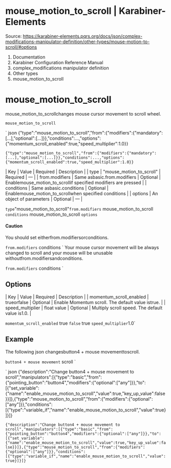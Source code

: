 # mouse_motion_to_scroll | Karabiner-Elements

Source: https://karabiner-elements.pqrs.org/docs/json/complex-modifications-manipulator-definition/other-types/mouse-motion-to-scroll/#options

1. Documentation
1. Karabiner Configuration Reference Manual
1. complex_modifications manipulator definition
1. Other types
1. mouse_motion_to_scroll

# mouse_motion_to_scroll

mouse_motion_to_scrollchanges mouse cursor movement to scroll wheel.

` mouse_motion_to_scroll `

` json
{"type":"mouse_motion_to_scroll","from":{"modifiers":{"mandatory":[...],"optional":[...]}},"conditions":...,"options":{"momentum_scroll_enabled":true,"speed_multiplier":1.0}}

`{"type":"mouse_motion_to_scroll","from":{"modifiers":{"mandatory":[...],"optional":[...]}},"conditions":...,"options":{"momentum_scroll_enabled":true,"speed_multiplier":1.0}}`

| Key | Value | Required | Description |
| type | "mouse_motion_to_scroll" | Required | — |
| from.modifiers | Same asbasic.from.modifiers | Optional | Enablemouse_motion_to_scrollif specified modifiers are pressed |
| conditions | Same asbasic.conditions | Optional | Enablemouse_motion_to_scrollwhen specified conditions |
| options | An object of parameters | Optional | — |

` type `"mouse_motion_to_scroll"` from.modifiers ` mouse_motion_to_scroll ` conditions ` mouse_motion_to_scroll ` options `
#### Caution

You should set eitherfrom.modifiersorconditions.

` from.modifiers ` conditions ` Your mouse cursor movement will be always changed to scroll and your mouse will be unusable withoutfrom.modifiersandconditions.

` from.modifiers ` conditions `
## Options


| Key | Value | Required | Description |
| momentum_scroll_enabled | trueorfalse | Optional | Enable Momentum scroll. The default value istrue. |
| speed_multiplier | float value | Optional | Multiply scroll speed. The default value is1.0. |

` momentum_scroll_enabled ` true ` false ` true ` speed_multiplier `1.0`
## Example

The following json changesbutton4 + mouse movementtoscroll.

` button4 + mouse movement ` scroll `

` json
{"description":"Change button4 + mouse movement to scroll","manipulators":[{"type":"basic","from":{"pointing_button":"button4","modifiers":{"optional":["any"]}},"to":[{"set_variable":{"name":"enable_mouse_motion_to_scroll","value":true,"key_up_value":false}}]},{"type":"mouse_motion_to_scroll","from":{"modifiers":{"optional":["any"]}},"conditions":[{"type":"variable_if","name":"enable_mouse_motion_to_scroll","value":true}]}]}

`{"description":"Change button4 + mouse movement to scroll","manipulators":[{"type":"basic","from":{"pointing_button":"button4","modifiers":{"optional":["any"]}},"to":[{"set_variable":{"name":"enable_mouse_motion_to_scroll","value":true,"key_up_value":false}}]},{"type":"mouse_motion_to_scroll","from":{"modifiers":{"optional":["any"]}},"conditions":[{"type":"variable_if","name":"enable_mouse_motion_to_scroll","value":true}]}]}`